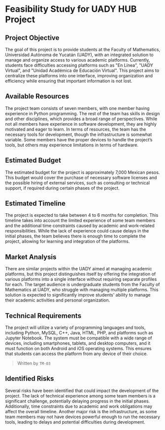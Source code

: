 # Feasibility Study for UADY HUB Project

## Project Objective

The goal of this project is to provide students at the Faculty of Mathematics, Universidad Autónoma de Yucatán (UADY), with an integrated solution to manage and organize access to various academic platforms. Currently, students face difficulties accessing platforms such as "En Línea", "UADY Virtual", and "Unidad Académica de Educación Virtual". This project aims to centralize these platforms into one interface, improving organization and efficiency while ensuring that important information is not lost.

## Available Resources

The project team consists of seven members, with one member having experience in Python programming. The rest of the team has skills in design and other disciplines, which provides a broad range of perspectives. While not all members have experience in software development, they are highly motivated and eager to learn. In terms of resources, the team has the necessary tools for development, though the infrastructure is somewhat variable. Some members have the proper devices to handle the project’s tools, but others may experience limitations in terms of hardware.

## Estimated Budget

The estimated budget for the project is approximately 7,000 Mexican pesos. This budget would cover the purchase of necessary software licenses and the possible hiring of external services, such as consulting or technical support, if required during certain phases of the project.

## Estimated Timeline

The project is expected to take between 4 to 6 months for completion. This timeline takes into account the limited experience of some team members and the additional time constraints caused by academic and work-related responsibilities. While the lack of experience could cause delays in the initial phases, the team believes there is enough time to complete the project, allowing for learning and integration of the platforms.

## Market Analysis

There are similar projects within the UADY aimed at managing academic platforms, but this project distinguishes itself by offering the integration of various platforms into a single interface without requiring separate profiles for each. The target audience is undergraduate students from the Faculty of Mathematics at UADY, who struggle with managing multiple platforms. This solution is expected to significantly improve students' ability to manage their academic activities and personal organization.

## Technical Requirements

The project will utilize a variety of programming languages and tools, including Python, MySQL, C++, Java, HTML, PHP, and platforms such as Jupyter Notebook. The system must be compatible with a wide range of devices, including smartphones, tablets, and desktop computers, and it must function on both Android and iOS operating systems. This ensures that students can access the platform from any device of their choice.

> Written by `TM-03` 
## Identified Risks

Several risks have been identified that could impact the development of the project. The lack of technical experience among some team members is a significant challenge, potentially delaying progress in the initial phases. Additionally, time constraints due to academic and work obligations may affect the overall timeline. Another major risk is the infrastructure, as some team members may not have devices powerful enough to run the necessary tools, leading to delays and potential difficulties during development.
